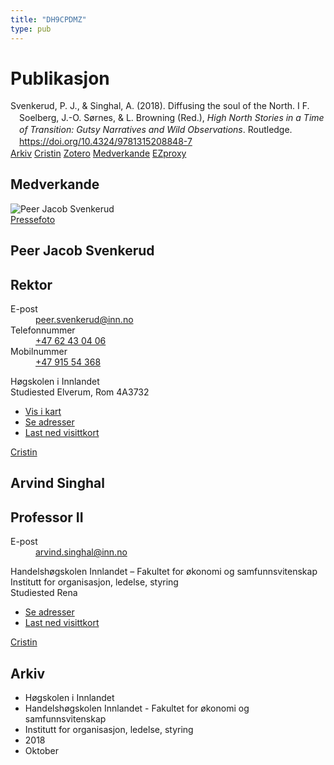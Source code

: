 ```yaml
---
title: "DH9CPDMZ"
type: pub
---
```

<h1>Publikasjon</h1>
<article id="csl-bib-container-DH9CPDMZ" class="csl-bib-container">
  <div class="csl-bib-body" style="line-height: 1.35; padding-left: 1em; text-indent:-1em;">
  <div class="csl-entry">Svenkerud, P. J., &amp; Singhal, A. (2018). Diffusing the soul of the North. I F. Soelberg, J.-O. S&#xF8;rnes, &amp; L. Browning (Red.), <i>High North Stories in a Time of Transition: Gutsy Narratives and Wild Observations</i>. Routledge. <a href="https://doi.org/10.4324/9781315208848-7">https://doi.org/10.4324/9781315208848-7</a></div>
</div>
  <div class="csl-bib-buttons">
    <a href="#taxonomy-article-DH9CPDMZ" class="csl-bib-button">Arkiv</a>
    <a href alt="Cristin URL" class="csl-bib-button">Cristin</a>
    <a href alt="Zotero URL" class="csl-bib-button">Zotero</a>
    <a href="#contributors-article-DH9CPDMZ" class="csl-bib-button">Medverkande</a>
    <a href="http://ezproxy.inn.no/login?url=https://doi.org/10.4324/9781315208848-7" class="csl-bib-button">EZproxy</a>
  </div>
  <div id="csl-bib-meta-container-DH9CPDMZ"></div>
</article>
<div id="csl-bib-meta-DH9CPDMZ" class="csl-bib-meta">
  <article id="contributors-article-DH9CPDMZ" class="contributors-article">
    <h1>Medverkande</h1>
    <div class="personas">
<div class="vrtx-hinn-person-card">
<div class="photo">
<img src="https://www.inn.no/bilder-ansatte/peer-jacob-svenkerud.jpg" alt="Peer Jacob Svenkerud" loading="lazy"><div class="pressPhoto">
<a href="https://www.inn.no/pressebilder-ansatte/peer-jacob-svenkerud.jpg" target="_blank">
Pressefoto
</a>
</div>
</div>
<div class="info">
<hgroup><h1>Peer Jacob Svenkerud</h1>
<h2>Rektor</h2>
</hgroup><dl>
<dt>E-post</dt>
<dd>
<a href="mailto:peer.svenkerud@inn.no">peer.svenkerud@inn.no</a>
</dd>
<dt>Telefonnummer</dt>
<dd><a href="tel:+4762430406">
+47 62 43 04 06
</a></dd>
<dt>Mobilnummer</dt>
<dd><a href="tel:+4791554368">
+47 915 54 368
</a></dd>
</dl>
<p>
Høgskolen i Innlandet<br>
Studiested Elverum,
Rom 4A3732
</p>
<ul class="vrtx-hinn-links">
<li><a href="https://www.google.com/maps?q=60.88065,11.53734">Vis i kart</a></li>
<li><a href="https://www.inn.no/finn-en-ansatt/peer-svenkerud.html#vrtx-hinn-addresses">Se adresser</a></li>
<li><a href="https://www.inn.no/finn-en-ansatt/peer-svenkerud.html?vrtx=vcf">Last ned visittkort</a></li>
</ul>
</div>
</div>
<a href="https://app.cristin.no/persons/show.jsf?id=559002" alt="Cristin URL" class="personas-cristin">Cristin</a>
</div> <div class="personas">
<div class="vrtx-hinn-person-card">
<div class="photo">
<i class="lar la-user-circle missing-person"></i>
</div>
<div class="info">
<hgroup><h1>Arvind Singhal</h1>
<h2>Professor II</h2>
</hgroup><dl>
<dt>E-post</dt>
<dd>
<a href="mailto:arvind.singhal@inn.no">arvind.singhal@inn.no</a>
</dd>
</dl>
<p>
Handelshøgskolen Innlandet – Fakultet for økonomi og samfunnsvitenskap<br>
Institutt for organisasjon, ledelse, styring<br>
Studiested Rena
</p>
<ul class="vrtx-hinn-links">
<li><a href="https://www.inn.no/finn-en-ansatt/arvind-singhal.html#vrtx-hinn-addresses">Se adresser</a></li>
<li><a href="https://www.inn.no/finn-en-ansatt/arvind-singhal.html?vrtx=vcf">Last ned visittkort</a></li>
</ul>
</div>
</div>
<a href="https://app.cristin.no/persons/show.jsf?id=863653" alt="Cristin URL" class="personas-cristin">Cristin</a>
</div>
  </article>
  <article id="taxonomy-article-DH9CPDMZ" class="taxonomy-article">
    <h1>Arkiv</h1>
    <ul>
      <li>Høgskolen i Innlandet</li>
      <li>Handelshøgskolen Innlandet - Fakultet for økonomi og samfunnsvitenskap</li>
      <li>Institutt for organisasjon, ledelse, styring</li>
      <li>2018</li>
      <li>Oktober</li>
    </ul>
  </article>
</div>
